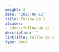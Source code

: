 ```yaml
---
weight: 2
date: '2025-06-12'
title: Follow Up 1
aliases:
- /docs/follow-up_1/
description: ''
linkTitle: Follow Up 1
type: docs
---
```


